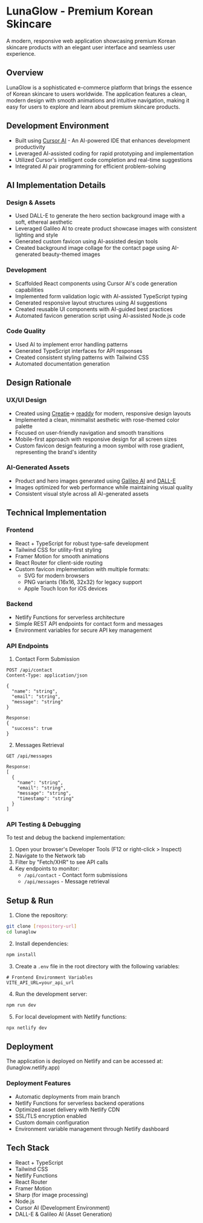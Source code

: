 # LunaGlow - Premium Korean Skincare

A modern, responsive web application showcasing premium Korean skincare products with an elegant user interface and seamless user experience.

## Overview

LunaGlow is a sophisticated e-commerce platform that brings the essence of Korean skincare to users worldwide. The application features a clean, modern design with smooth animations and intuitive navigation, making it easy for users to explore and learn about premium skincare products.

## Development Environment

- Built using [Cursor AI](https://cursor.sh) - An AI-powered IDE that enhances development productivity
- Leveraged AI-assisted coding for rapid prototyping and implementation
- Utilized Cursor's intelligent code completion and real-time suggestions
- Integrated AI pair programming for efficient problem-solving

## AI Implementation Details

### Design & Assets
- Used DALL-E to generate the hero section background image with a soft, ethereal aesthetic
- Leveraged Galileo AI to create product showcase images with consistent lighting and style
- Generated custom favicon using AI-assisted design tools
- Created background image collage for the contact page using AI-generated beauty-themed images

### Development
- Scaffolded React components using Cursor AI's code generation capabilities
- Implemented form validation logic with AI-assisted TypeScript typing
- Generated responsive layout structures using AI suggestions
- Created reusable UI components with AI-guided best practices
- Automated favicon generation script using AI-assisted Node.js code

### Code Quality
- Used AI to implement error handling patterns
- Generated TypeScript interfaces for API responses
- Created consistent styling patterns with Tailwind CSS
- Automated documentation generation

## Design Rationale

### UX/UI Design
- Created using [Creatie](https://creatie.com)-> [readdy](https://readdy.ai/) for modern, responsive design layouts
- Implemented a clean, minimalist aesthetic with rose-themed color palette
- Focused on user-friendly navigation and smooth transitions
- Mobile-first approach with responsive design for all screen sizes
- Custom favicon design featuring a moon symbol with rose gradient, representing the brand's identity

### AI-Generated Assets
- Product and hero images generated using [Galileo AI](https://galileo.ai) and [DALL-E](https://openai.com/dall-e-2)
- Images optimized for web performance while maintaining visual quality
- Consistent visual style across all AI-generated assets

## Technical Implementation

### Frontend
- React + TypeScript for robust type-safe development
- Tailwind CSS for utility-first styling
- Framer Motion for smooth animations
- React Router for client-side routing
- Custom favicon implementation with multiple formats:
  - SVG for modern browsers
  - PNG variants (16x16, 32x32) for legacy support
  - Apple Touch Icon for iOS devices

### Backend
- Netlify Functions for serverless architecture
- Simple REST API endpoints for contact form and messages
- Environment variables for secure API key management

### API Endpoints

1. Contact Form Submission
```http
POST /api/contact
Content-Type: application/json

{
  "name": "string",
  "email": "string",
  "message": "string"
}

Response:
{
  "success": true
}
```

2. Messages Retrieval
```http
GET /api/messages

Response:
[
  {
    "name": "string",
    "email": "string",
    "message": "string",
    "timestamp": "string"
  }
]
```

### API Testing & Debugging
To test and debug the backend implementation:

1. Open your browser's Developer Tools (F12 or right-click > Inspect)
2. Navigate to the Network tab
3. Filter by "Fetch/XHR" to see API calls
4. Key endpoints to monitor:
   - `/api/contact` - Contact form submissions
   - `/api/messages` - Message retrieval

## Setup & Run

1. Clone the repository:
```bash
git clone [repository-url]
cd lunaglow
```

2. Install dependencies:
```bash
npm install
```

3. Create a `.env` file in the root directory with the following variables:
```env
# Frontend Environment Variables
VITE_API_URL=your_api_url
```

4. Run the development server:
```bash
npm run dev
```

5. For local development with Netlify functions:
```bash
npx netlify dev
```

## Deployment

The application is deployed on Netlify and can be accessed at:
(lunaglow.netlify.app)

### Deployment Features
- Automatic deployments from main branch
- Netlify Functions for serverless backend operations
- Optimized asset delivery with Netlify CDN
- SSL/TLS encryption enabled
- Custom domain configuration
- Environment variable management through Netlify dashboard

## Tech Stack

- React + TypeScript
- Tailwind CSS
- Netlify Functions
- React Router
- Framer Motion
- Sharp (for image processing)
- Node.js
- Cursor AI (Development Environment)
- DALL-E & Galileo AI (Asset Generation)

